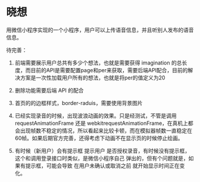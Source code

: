 # 晓想

用微信小程序实现的一个小程序，用户可以上传语音信息，并且听别人发布的语音信息。


待完善：

1. 前端需要展示用户总共有多少个想法，也就是需要获得 imagination 的总长度，而目前的API是需要配置page和per来获取，需要后端API配合，目前的解决方案是一次性加载用户所有的想法，也就是将per的值定义为20

2. 删除功能需要后端 API 的配合

3. 首页的的边框样式，border-raduis，需要使用背景图片

4. 已经实现录音的时候，出现波浪动画的效果。只是经测试，不管是调用 requestAnimationFrame 还是 webkitrequestAnimationFrame，在真机上都会出现帧数不稳定的情况，所以看起来比较卡顿，而在模拟器帧数一直稳定在60帧。如果后期官方完善，还得考虑下动画不在显示页的时候停止绘画。

5. 有时候（新用户）会有提示框 提示用户 是否授权录音，有时候没有提示框，这个和调用登录接口时类似，是微信小程序自己 弹出的，但有个问题就是，如果有提示框，可能会导致 在用户未确认或取消之前 就开始显示时间正在变化。










